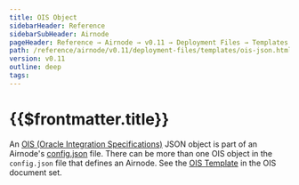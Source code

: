 ```yaml
---
title: OIS Object
sidebarHeader: Reference
sidebarSubHeader: Airnode
pageHeader: Reference → Airnode → v0.11 → Deployment Files → Templates
path: /reference/airnode/v0.11/deployment-files/templates/ois-json.html
version: v0.11
outline: deep
tags:
---
```


<VersionWarning/>

<PageHeader/>

<SearchHighlight/>

<FlexStartTag/>

# {{$frontmatter.title}}

An [OIS (Oracle Integration Specifications)](/reference/ois/2.1/) JSON object is
part of an Airnode's
[config.json](/reference/airnode/v0.11/deployment-files/templates/config-json.md)
file. There can be more than one OIS object in the `config.json` file that
defines an Airnode. See the [OIS Template](/reference/ois/2.1/template.md) in
the OIS document set.

<FlexEndTag/>
